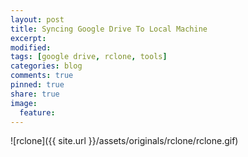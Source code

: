 ```yaml
---
layout: post
title: Syncing Google Drive To Local Machine
excerpt:
modified:
tags: [google drive, rclone, tools]
categories: blog
comments: true
pinned: true
share: true
image:
  feature:
---
```


![rclone]({{ site.url }}/assets/originals/rclone/rclone.gif)
